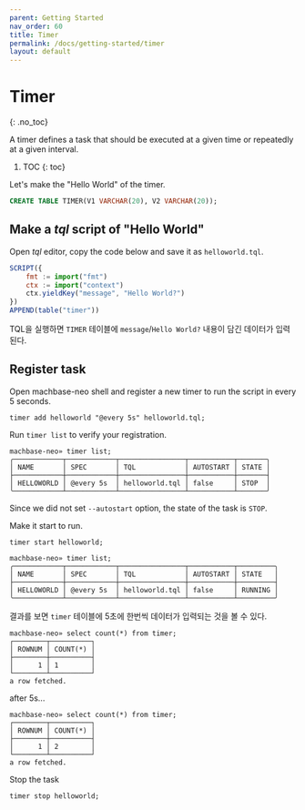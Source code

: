 ```yaml
---
parent: Getting Started
nav_order: 60
title: Timer
permalink: /docs/getting-started/timer
layout: default
---
```


# Timer
{: .no_toc}

A timer defines a task that should be executed at a given time or repeatedly at a given interval.

1. TOC
{: toc}

Let's make the "Hello World" of the timer.

```sql
CREATE TABLE TIMER(V1 VARCHAR(20), V2 VARCHAR(20));
```

## Make a *tql* script of "Hello World"

Open *tql* editor, copy the code below and save it as `helloworld.tql`.

```js
SCRIPT({
    fmt := import("fmt")
    ctx := import("context")
    ctx.yieldKey("message", "Hello World?")
})
APPEND(table("timer"))
```

TQL을 실행하면 `TIMER` 테이블에 `message`/`Hello World?` 내용이 담긴 데이터가 입력된다.

## Register task

Open machbase-neo shell and register a new timer to run the script in every 5 seconds.

```
timer add helloworld "@every 5s" helloworld.tql; 
```

Run `timer list` to verify your registration.

```
machbase-neo» timer list;
╭────────────┬────────────┬────────────────┬───────────┬───────╮
│ NAME       │ SPEC       │ TQL            │ AUTOSTART │ STATE │
├────────────┼────────────┼────────────────┼───────────┼───────┤
│ HELLOWORLD │ @every 5s  │ helloworld.tql │ false     │ STOP  │
╰────────────┴────────────┴────────────────┴───────────┴───────╯
```

Since we did not set `--autostart` option, the state of the task is `STOP`.

Make it start to run.

```
timer start helloworld;
```

```
machbase-neo» timer list;
╭────────────┬────────────┬────────────────┬───────────┬─────────╮
│ NAME       │ SPEC       │ TQL            │ AUTOSTART │ STATE   │
├────────────┼────────────┼────────────────┼───────────┼─────────┤
│ HELLOWORLD │ @every 5s  │ helloworld.tql │ false     │ RUNNING │
╰────────────┴────────────┴────────────────┴───────────┴─────────╯
```

결과를 보면 `timer` 테이블에 5초에 한번씩 데이터가 입력되는 것을 볼 수 있다.

```
machbase-neo» select count(*) from timer;
┌────────┬──────────┐
│ ROWNUM │ COUNT(*) │
├────────┼──────────┤
│      1 │ 1        │
└────────┴──────────┘
a row fetched.
```

after 5s...

```
machbase-neo» select count(*) from timer;
┌────────┬──────────┐
│ ROWNUM │ COUNT(*) │
├────────┼──────────┤
│      1 │ 2        │
└────────┴──────────┘
a row fetched.
```


Stop the task

```
timer stop helloworld;
```
